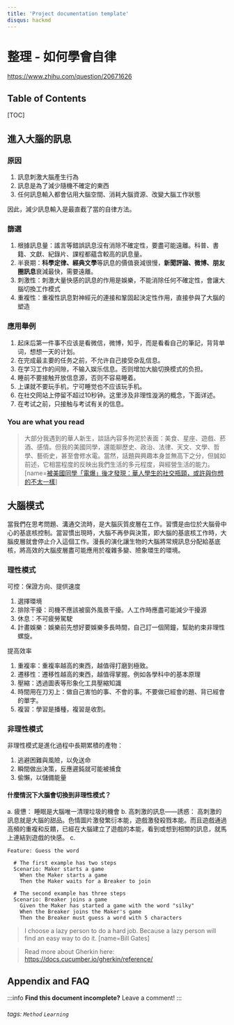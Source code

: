 ```yaml
---
title: 'Project documentation template'
disqus: hackmd
---
```


整理 - 如何學會自律
===
https://www.zhihu.com/question/20671626
<!-- ![downloads](https://img.shields.io/github/downloads/atom/atom/total.svg)
![build](https://img.shields.io/appveyor/ci/:user/:repo.svg)
![chat](https://img.shields.io/discord/:serverId.svg) -->

## Table of Contents

[TOC]

## 進入大腦的訊息
### 原因
1. 訊息刺激大腦產生行為
2. 訊息是為了減少隨機不確定的東西
3. 任何訊息輸入都會佔用大腦空間、消耗大腦資源、改變大腦工作狀態

因此，減少訊息輸入是最直截了當的自律方法。

### 篩選
1. 根據訊息量：謠言等錯誤訊息沒有消除不確定性，要盡可能遠離。科普、書籍、文獻、紀錄片、課程都蘊含較高的訊息量。
2. 半衰期：<strong>科學定律、經典文學</strong>等訊息的價值衰減很慢，<strong>新聞評論、微博、朋友圈訊息</strong>衰減最快，需要遠離。
3. 刺激性：刺激大量快感的訊息的作用是娛樂，不能消除任何不確定性，會讓大腦切換工作模式
4. 重複性：重複性訊息對神經元的連接和鞏固起決定性作用，直接參與了大腦的塑造
### 應用舉例
<ol><li>起床后第一件事不应该是看微信，微博，知乎，而是看看自己的筆記，背背单词，想想一天的计划。</li><li>在完成最主要的任务之前，不允许自己接受杂乱信息。</li><li>在学习工作的间隙，不输入娱乐信息。否则增加大脑切换模式的负担。</li><li>睡前不要接触开放信息源，否则不容易睡着。</li><li>上课就不要玩手机，宁可睡觉也不应该玩手机。</li><li>在社交网站上停留不超过10秒钟。这里涉及非理性漩涡的概念，下面详述。</li><li>在考试之前，只接触与考试有关的信息。</li></ol>

### You are what you read
> 大部分我遇到的華人新生，談話內容多拘泥於表面：美食、星座、遊戲、菸酒、感情。但我的美國同學，還能聊歷史、政治、法律、天文、文學、哲學、藝術史，甚至會修水電。當然，話題與興趣本身並無高下之分，但誠如前述，它相當程度的反映出我們生活的多元程度，與經營生活的能力。[name=<a href="https://crossing.cw.com.tw/blogTopic.action?id=779&nid=11561">被美國同學「電爆」後才發現：華人學生的社交瓶頸，或許與你想的不太一樣</a>]


## 大腦模式
當我們在思考問題、溝通交流時，是大腦灰質皮層在工作。習慣是由位於大腦骨中心的基底核控制。當習慣出現時，大腦不再參與決策，即大腦的基底核工作時，大腦皮層就會停止介入這個工作。漫長的演化讓生物的大腦將常規訊息分配給基底核，將高效的大腦皮層盡可能應用於複雜多變、險象環生的環境。

### 理性模式
可控：保證方向、提供速度
1. 選擇環境
2. 排除干擾：司機不應該被窗外風景干擾。人工作時應盡可能減少干擾源
3. 休息：不可疲勞駕駛
4. 計畫娛樂：娛樂前先想好要娛樂多長時間，自己訂一個鬧鐘，幫助約束非理性螺旋。

提高效率
1. 重複率：重複率越高的東西，越值得打磨到極致。
2. 遷移性：遷移性越高的東西，越值得掌握。例如各學科中的基本原理 
3. 壓縮：透過圖表等形象化工具壓縮知識
4. 時間用在刀刃上：做自己害怕的事、不會的事。不要做已經會的題、背已經會的單字。
5. 複習：學習是播種，複習是收割。

### 非理性模式
非理性模式是進化過程中長期累積的產物：
1. 逃避困難與風險，以免送命
2. 瞬間做出決策，反應遲鈍就可能被捕食
3. 偷懶，以儲備能量

#### 什麼情況下大腦會切換到非理性模式？
a. 疲憊：
	睡眠是大腦唯一清理垃圾的機會
b. 高刺激的訊息——誘惑：
	高刺激的訊息就是大腦的甜品。色情圖片激發繁衍本能，遊戲激發殺戮本能。而且遊戲通過高頻的重複和反饋，已經在大腦建立了遊戲的本能，看到或想到相關的訊息，就馬上連結到遊戲的快感。
c. 


```gherkin=
Feature: Guess the word

  # The first example has two steps
  Scenario: Maker starts a game
    When the Maker starts a game
    Then the Maker waits for a Breaker to join

  # The second example has three steps
  Scenario: Breaker joins a game
    Given the Maker has started a game with the word "silky"
    When the Breaker joins the Maker's game
    Then the Breaker must guess a word with 5 characters
```
> I choose a lazy person to do a hard job. Because a lazy person will find an easy way to do it. [name=Bill Gates]




> Read more about Gherkin here: https://docs.cucumber.io/gherkin/reference/



## Appendix and FAQ

:::info
**Find this document incomplete?** Leave a comment!
:::

###### tags: `Method` `Learning` 
